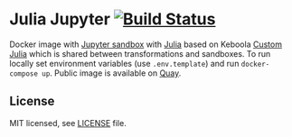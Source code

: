 # Julia Jupyter [![Build Status](https://travis-ci.com/keboola/docker-julipyter.svg?branch=master)](https://travis-ci.com/keboola/docker-julipyter)
Docker image with [Jupyter sandbox](https://help.keboola.com/manipulation/transformations/sandbox/) with 
[Julia](https://julialang.org/) based on Keboola 
[Custom Julia](https://github.com/keboola/docker-custom-julia) which is shared between 
transformations and sandboxes. To run locally set environment variables (use `.env.template`) and 
run `docker-compose up`. Public image is available on 
[Quay](https://quay.io/repository/keboola/docker-julipyter).

## License

MIT licensed, see [LICENSE](./LICENSE) file.
